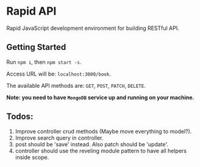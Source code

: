 # Rapid API

Rapid JavaScript development environment for building RESTful API.

## Getting Started

Run `npm i`, then `npm start -s`.

Access URL will be: `localhost:3000/book`.

The available API methods are: `GET`, `POST`, `PATCH`, `DELETE`.

**Note: you need to have `MongoDB` service up and running on your machine.**

## Todos:
1. Improve controller crud methods (Maybe move everything to model?).
2. Improve search query in controller.
3. post should be 'save' instead. Also patch should be 'update'.
4. controller should use the reveling module pattern to have all helpers inside scope.
